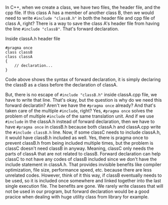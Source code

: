 In C++, when we create a class, we have two files, the header file, and the cpp file. If this class A has a member of another class B, then we would need to write  `#include "classB.h"` in both the header file and cpp file of class A, right? There is a way to save the class A's header file from having the line `#include "classB"`. That's forward declaration.

Inside classA.h header file
```
#pragma once
class classB
class classA
{
	// declaration...
}
```
Code above shows the syntax of forward declaration, it is simply declaring the classB as a class before the declaration of classA.

But, there is no escape of `#include "classB.h"` inside classA.cpp file, we have to write that line. That's okay, but the question is why do we need this forward declaratin? Aren't we have the `#pragma once` already? And that's taken care of the multiple `#include`, right? Yes, `#pragma once` solves the problem of multiple `#include` of the same translation unit. And if we use `#include` in the classA.h instead of forward declaration, then we have to have `#pragma once` in classB.h because both classA.h and classA.cpp write the `#include classB.h` line. Now, if some classC needs to include classA.h, it would have classB.h included as well. Yes, there is pragma once to prevent classB.h from being included multiple times, but the problem is classC doesn't need classB in anyway. Meaning, classC only needs the parts of classA that are not related to classB. Forward declaration can help classC to not have any codes of classB included since we don't have the include statement in classA.h. That provides invisible benefits like compiler optimization, file size, performance speed, etc. because there are less unrelated codes. However, think of it this way, if classB eventually needs to be used, so it is included once somewhere and linked together into the last single execution file. The benefits are gone. We rarely write classes that will not be used in our program, but forward declaration would be a good pracice when dealing with huge utility class from library for example.